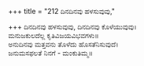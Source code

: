 +++
title = "212 ದಿನದಿನವು ಹಳಸುವುವು,"

+++
ದಿನದಿನವು ಹಳಸುವುವು, ದಿನದಿನವು ಕೊಳೆಯುವುವು।  
ಮನುಜಕುಲದೆಲ್ಲ ಕೃತಿವಿಜಯವಿಭವಗಳು॥  
ಅನುದಿನವು ಮತ್ತವನು ತೊಳೆದು ಹೊಸತೆನಿಸುವುದೆ।  
ಜನುಮಸಫಲತೆ ನಿನಗೆ - ಮಂಕುತಿಮ್ಮ॥  
